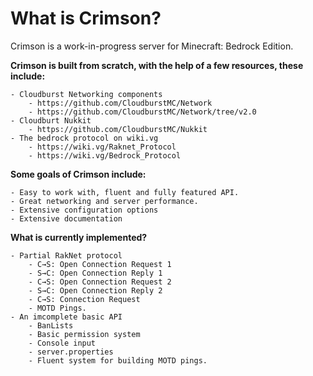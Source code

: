 # What is Crimson?
Crimson is a work-in-progress server for Minecraft: Bedrock Edition.

**Crimson is built from scratch, with the help of a few resources, these include:**
    
    - Cloudburst Networking components
        - https://github.com/CloudburstMC/Network
        - https://github.com/CloudburstMC/Network/tree/v2.0
    - Cloudburt Nukkit
        - https://github.com/CloudburstMC/Nukkit
    - The bedrock protocol on wiki.vg
        - https://wiki.vg/Raknet_Protocol
        - https://wiki.vg/Bedrock_Protocol


**Some goals of Crimson include:**
    
    - Easy to work with, fluent and fully featured API.
    - Great networking and server performance.
    - Extensive configuration options
    - Extensive documentation

**What is currently implemented?**
    
    - Partial RakNet protocol
        - C→S: Open Connection Request 1
        - S→C: Open Connection Reply 1
        - C→S: Open Connection Request 2
        - S→C: Open Connection Reply 2
        - C→S: Connection Request
        - MOTD Pings.
    - An imcomplete basic API
        - BanLists
        - Basic permission system
        - Console input
        - server.properties
        - Fluent system for building MOTD pings.

